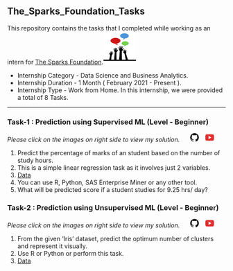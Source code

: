 ## The_Sparks_Foundation_Tasks
This repository contains the tasks that I completed while working as an intern for [The Sparks Foundation](https://www.thesparksfoundationsingapore.org/).![img](https://github.com/devrishigoswami89/The_Sparks_Foundation_Tasks/blob/main/img/logo_small.png)
- Internship Category - Data Science and Business Analytics.
- Internship Duration - 1 Month ( February 2021 - Present ).
- Internship Type - Work from Home.
In this internship, we were provided a total of 8 Tasks.
---
### Task-1 : Prediction using Supervised ML (Level - Beginner)
*Please click on the images on right side to view my solution.* &nbsp;&nbsp;&nbsp;&nbsp; [![link](https://github.com/devrishigoswami89/The_Sparks_Foundation_Tasks/blob/main/img/iconfinder_github_317712.png)](https://github.com/devrishigoswami89/The_Sparks_Foundation_Tasks/blob/main/Task_1_TSP_LinearRegression.ipynb)&nbsp;&nbsp;&nbsp;&nbsp;[![link](https://github.com/devrishigoswami89/The_Sparks_Foundation_Tasks/blob/main/img/iconfinder_youtube_317714.png)](https://youtu.be/kWVJP1It5UY)

1. Predict the percentage of marks of an student based on the number of study hours.
2. This is a simple linear regression task as it involves just 2 variables.
3. [Data](https://raw.githubusercontent.com/AdiPersonalWorks/Random/master/student_scores%20-%20student_scores.csv) 
4. You can use R, Python, SAS Enterprise Miner or any other tool.
5. What will be predicted score if a student studies for 9.25 hrs/ day?

### Task-2 : Prediction using Unsupervised ML (Level - Beginner)
*Please click on the images on right side to view my solution.*  &nbsp;&nbsp;&nbsp;&nbsp; [![link](https://github.com/devrishigoswami89/The_Sparks_Foundation_Tasks/blob/main/img/iconfinder_github_317712.png)](https://github.com/devrishigoswami89/The_Sparks_Foundation_Tasks/blob/main/TSF_Task2.ipynb)&nbsp;&nbsp;&nbsp;&nbsp;[![link](https://github.com/devrishigoswami89/The_Sparks_Foundation_Tasks/blob/main/img/iconfinder_youtube_317714.png)](https://youtu.be/JgIdjEG9iGg)

1. From the given ‘Iris’ dataset, predict the optimum number of clusters and represent it visually.
2. Use R or Python or perform this task.
3. [Data](https://drive.google.com/file/d/11Iq7YvbWZbt8VXjfm06brx66b10YiwK-/view)
